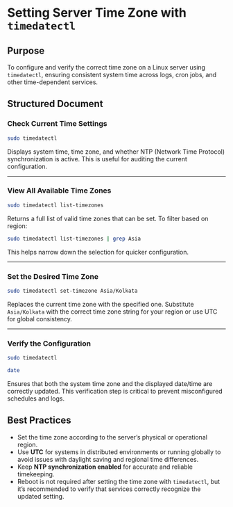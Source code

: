 
# Setting Server Time Zone with `timedatectl`

## Purpose

To configure and verify the correct time zone on a Linux server using `timedatectl`, ensuring consistent system time across logs, cron jobs, and other time-dependent services.

## Structured Document

### Check Current Time Settings

```bash
sudo timedatectl
```

Displays system time, time zone, and whether NTP (Network Time Protocol) synchronization is active. This is useful for auditing the current configuration.

---

### View All Available Time Zones

```bash
sudo timedatectl list-timezones
```

Returns a full list of valid time zones that can be set. To filter based on region:

```bash
sudo timedatectl list-timezones | grep Asia
```

This helps narrow down the selection for quicker configuration.

---

### Set the Desired Time Zone

```bash
sudo timedatectl set-timezone Asia/Kolkata
```

Replaces the current time zone with the specified one. Substitute `Asia/Kolkata` with the correct time zone string for your region or use UTC for global consistency.

---

### Verify the Configuration

```bash
sudo timedatectl
```

```bash
date
```

Ensures that both the system time zone and the displayed date/time are correctly updated. This verification step is critical to prevent misconfigured schedules and logs.

## Best Practices

* Set the time zone according to the server’s physical or operational region.
* Use **UTC** for systems in distributed environments or running globally to avoid issues with daylight saving and regional time differences.
* Keep **NTP synchronization enabled** for accurate and reliable timekeeping.
* Reboot is not required after setting the time zone with `timedatectl`, but it’s recommended to verify that services correctly recognize the updated setting.
